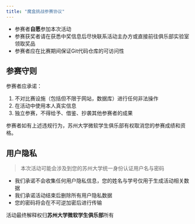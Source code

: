 ```yaml
---
title: "魔盒挑战参赛协议"
---
```


- 参赛者**自愿**参加本次活动
- 参赛获奖者请在获悉中奖信息后尽快联系活动主办方或直接前往俱乐部实验室领取奖品
- 参赛者应在比赛期间保证Git代码仓库的可访问性

参赛守则
---

参赛者应承诺：
1. 不对比赛设施（包括但不限于网站，数据库）进行任何非法操作
2. 在活动中使用本人真实信息
3. 独立参赛，不得给予、借鉴、抄袭其他参赛者的成果

参赛者如有上述违规行为，苏州大学微软学生俱乐部有权取消您的参赛成绩和资格。


用户隐私
---

> 本次活动可能会涉及到您的苏州大学统一身份认证用户名与密码

- 我们承诺不会收集任何用户隐私信息，您的姓名与学号仅用于生成活动相关数据
- 我们承诺活动结束后删除所有用户隐私数据
- 您的密码将会在不可逆加密后进行传输

活动最终解释权归**苏州大学微软学生俱乐部**所有
